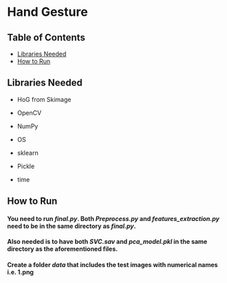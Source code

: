 # Hand Gesture

 ## Table of Contents

 - [Libraries Needed](#Libs)
 - [How to Run](#run-instructions)

## Libraries Needed
 - HoG from Skimage

 - OpenCV

 - NumPy

 - OS

 - sklearn

 - Pickle

 - time 


## How to Run

#### You need to run **_final.py_**. Both **_Preprocess.py_** and **_features_extraction.py_** need to be in the same directory as **_final.py_**.

#### Also needed is to have both _**SVC.sav**_ and _**pca_model.pkl**_ in the same directory as the aforementioned files.

#### Create a folder _**data**_ that includes the test images with numerical names **i.e. 1.png**
